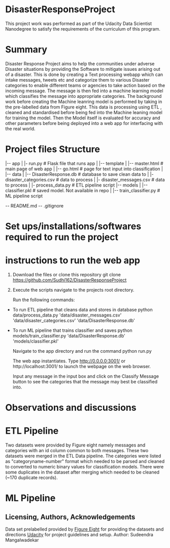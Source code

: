 # DisasterResponseProject
This project work was performed as part of the Udacity Data Scientist Nanodegree to satisfy the requirements of the curriculum of this program.

# Summary
Disaster Response Project aims to help the communities under adverse Disaster situations by providing the Software to mitigate issues arising out of a disaster.
This is done by creating a Text processing webapp which can intake messages, tweets etc and categorize them to various Disaster categories to enable different teams or agencies to take action based on the incoming message. The message is then fed into a machine learning model which classifies the message into appropriate categories. 
The background work before creating the Machine leanring model is performed by taking in the pre-labelled data from Figure eight. This data is processing using ETL , cleaned and standardised before being fed into the Machine leaning model for training the model. Then the Model itself is evaluated for accuracy and other parameters before being deployed into a web app for interfacing with the real world.

# Project files Structure

|-- app
|    |- run.py  # Flask file that runs app
|    |-- template
|          |-- master.html  # main page of web app
|          |-- go.html      # page for text input into classification
|    
|-- data
|    |-- DisasterResponse.db     # database to save clean data to
|    |- disaster_categories.csv  # data to process 
|    |- disaster_messages.csv    # data to process
|    |- process_data.py          # ETL pipeline script
|-- models
|    |-- classifier.pkl          # saved model. Not available in repo
|    |-- train_classifier.py     # ML pipeline script

-- README.md
-- .gitignore

# Set ups/installations/softwares required to run the project

 
# instructions to run the web app
1. Download the files or clone this repository
   git clone https://github.com/Sudhi162/DisasterResponseProject

2. Execute the scripts
   navigate to the projects root directory.
   
   Run the following commands:
- To run ETL pipeline that cleans data and stores in database
  python data/process_data.py 'data/disaster_messages.csv' 'data/disaster_categories.csv' 'data/DisasterResponse.db'
  
- To run ML pipeline that trains classifier and saves
  python models/train_classifier.py 'data/DisasterResponse.db' 'models/classifier.pkl'  

  Navigate to the app directory and run the command
  python run.py
  
  The web app instantiates. Type http://0.0.0.0:3001/ or http://localhost:3001/ to launch the webpage on the web browser.
  
  Input any message in the input box and click on the Classify Message button to see the categories that the message may best be classified into.
  
  
# Observations and discussions
  
# ETL Pipeline 
  Two datasets were provided by Figure eight namely messages and categories with an id column common to both messages. These two datasets were merged in the ETL Data pipeline.
  The categories were listed as "categoryname-number" format which needed to be parsed and cleaned to converted to numeric binary values for classification models.
  There were some duplicates in the dataset after merging which needed to be cleaned (~170 duplicate records).
  
# ML Pipeline
  
  
  ## Licensing, Authors, Acknowledgements
  Data set prelabelled provided by [Figure Eight](https://www.figure-eight.com/) for providing the datasets and directions
 [Udacity](https://www.udacity.com/) for project guidelines and setup.
 Author: Sudeendra Mangalwadekar
